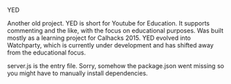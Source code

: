 YED

Another old project. YED is short for Youtube for Education. It supports commenting and the like, with the focus on educational purposes. Was built mostly as a learning project for Calhacks 2015. YED evolved into Watchparty, which is currently under development and has shifted away from the educational focus.

server.js is the entry file. Sorry, somehow the package.json went missing so you might have to manually install dependencies.
